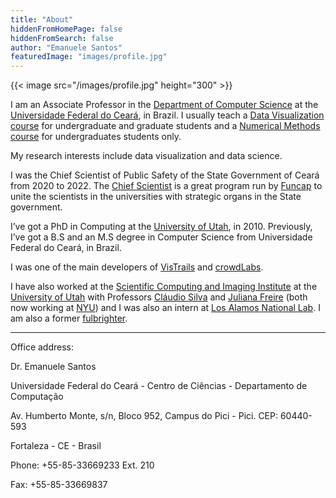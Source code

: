 ```yaml
---
title: "About"
hiddenFromHomePage: false
hiddenFromSearch: false
author: "Emanuele Santos"
featuredImage: "images/profile.jpg"
---
```

{{< image src="/images/profile.jpg" height="300" >}}


I am an Associate Professor in the [Department of Computer Science](http://portal.dc.ufc.br/) at the [Universidade Federal do Ceará](http://www.ufc.br), in Brazil. I usually teach a [Data Visualization course](/datavis-course/) for undergraduate and graduate students and a [Numerical Methods course](https://www.youtube.com/watch?v=wFUdTZukl7U&list=PLomBG50UAP0m9ukqkap2GqlPXOBUq8FaL) for undergraduates students only.
        
My research interests include data visualization and data science.

I was the Chief Scientist of Public Safety of the State Government of Ceará from 2020 to 2022. The [Chief Scientist](https://www.funcap.ce.gov.br/programas-de-auxilio/cientista-chefe-geral/) is a great program run by [Funcap](https://www.funcap.ce.gov.br/) to unite the scientists in the universities with strategic organs in the State government. 

I’ve got a PhD in Computing at the [University of Utah](http://www.utah.edu), in 2010. Previously, I’ve got a B.S and an M.S degree in Computer Science from Universidade Federal do Ceará, in Brazil.

I was one of the main developers of [VisTrails](http://www.vistrails.org) and [crowdLabs](http://www.crowdlabs.org).

I have also worked at the [Scientific Computing and Imaging Institute](http://www.sci.utah.edu) at the [University of Utah](http://www.utah.edu) with Professors [Cláudio Silva](https://engineering.nyu.edu/faculty/claudio-silva) and [Juliana Freire](https://engineering.nyu.edu/faculty/juliana-freire) (both now working at [NYU](https://engineering.nyu.edu/)) and I was also an intern at [Los Alamos National Lab](http://www.lanl.gov). I am also a former [fulbrighter](http://www.iie.org/Fulbright/).

-----

Office address:

Dr. Emanuele Santos

Universidade Federal do Ceará - Centro de Ciências - Departamento de Computação

Av. Humberto Monte, s/n, Bloco 952, Campus do Pici - Pici. CEP: 60440-593

Fortaleza - CE - Brasil

Phone: +55-85-33669233 Ext. 210

Fax: +55-85-33669837
